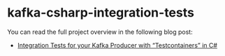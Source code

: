 # kafka-csharp-integration-tests
You can read the full project overview in the following blog post:
- [Integration Tests for your Kafka Producer with “Testcontainers” in C#](https://vkontech.com/integration-tests-for-your-kafka-producer-with-testcontainers-in-c/)
